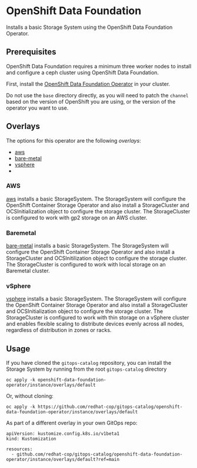 # OpenShift Data Foundation

Installs a basic Storage System using the OpenShift Data Foundation Operator.

## Prerequisites

OpenShift Data Foundation requires a minimum three worker nodes to install and configure a ceph cluster using OpenShift Data Foundation.

First, install the [OpenShift Data Foundation Operator](../operator) in your cluster.

Do not use the `base` directory directly, as you will need to patch the `channel` based on the version of OpenShift you are using, or the version of the operator you want to use.

## Overlays

The options for this operator are the following *overlays*:

* [aws](overlays/aws)
* [bare-metal](overlays/bare-metal)
* [vsphere](overlays/vsphere)
* 
### AWS

[aws](overlays/aws) installs a basic StorageSystem.  The StorageSystem will configure the OpenShift Container Storage Operator and also install a StorageCluster and OCSInitialization object to configure the storage cluster.  The StorageCluster is configured to work with gp2 storage on an AWS cluster.

### Baremetal

[bare-metal](overlays/bare-metal) installs a basic StorageSystem.  The StorageSystem will configure the OpenShift Container Storage Operator and also install a StorageCluster and OCSInitilization object to configure the storage cluster.  The StorageCluster is configured to work with local storage on an Baremetal cluster.

### vSphere

[vsphere](overlays/vsphere) installs a basic StorageSystem.  The StorageSystem will configure the OpenShift Container Storage Operator and also install a StorageCluster and OCSInitialization object to configure the storage cluster.  The StorageCluster is configured to work with thin storage on a vSphere cluster and enables flexible scaling to distribute devices evenly across all nodes, regardless of distribution in zones or racks.

## Usage

If you have cloned the `gitops-catalog` repository, you can install the Storage System by running from the root `gitops-catalog` directory

```
oc apply -k openshift-data-foundation-operator/instance/overlays/default
```

Or, without cloning:

```
oc apply -k https://github.com/redhat-cop/gitops-catalog/openshift-data-foundation-operator/instance/overlays/default
```

As part of a different overlay in your own GitOps repo:

```
apiVersion: kustomize.config.k8s.io/v1beta1
kind: Kustomization

resources:
  - github.com/redhat-cop/gitops-catalog/openshift-data-foundation-operator/instance/overlays/default?ref=main
```